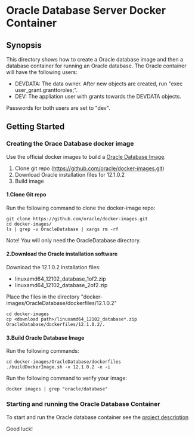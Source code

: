 # Oracle Database Server Docker Container

## Synopsis

This directory shows how to create a Oracle database image and then a database  container for running an Oracle database.
The Oracle container will have the following users:

* DEVDATA: The data owner. After new objects are created, run "exec user_grant.granttoroles;".
* DEV: The appliation user with grants towards the DEVDATA objects.

Passwords for both users are set to "dev".

## Getting Started

### Creating the Orace Database docker image

Use the official docker images to build a [Oracle Database Image](https://github.com/oracle/docker-images/tree/master/OracleDatabase). 

1. Clone git repo (https://github.com/oracle/docker-images.git)
2. Download Oracle installation files for 12.1.0.2
3. Build image

#### 1.Clone Git repo
Run the following command to clone the docker-image repo:
```
git clone https://github.com/oracle/docker-images.git
cd docker-images/
ls | grep -v OracleDatabase | xargs rm -rf
```
Note! You will only need the OracleDatabase directory.

#### 2.Download the Oracle installation software

Download the 12.1.0.2 installation files: 
- linuxamd64_12102_database_1of2.zip
- linuxamd64_12102_database_2of2.zip

Place the files in the directory  "docker-images/OracleDatabase/dockerfiles/12.1.0.2"

```
cd docker-images
cp <download path>/linuxamd64_12102_database*.zip OracleDatabase/dockerfiles/12.1.0.2/.
```

#### 3.Build Oracle Database Image

Run the following commands:
```
cd docker-images/OracleDatabase/dockerfiles
./buildDockerImage.sh -v 12.1.0.2 -e -i
```
Run the following command to verify your image:
```
docker images | grep "oracle/database"
```
### Starting and running the Oracle Database Container

To start and run the Oracle database container see the [project description](../../../..)

Good luck!



